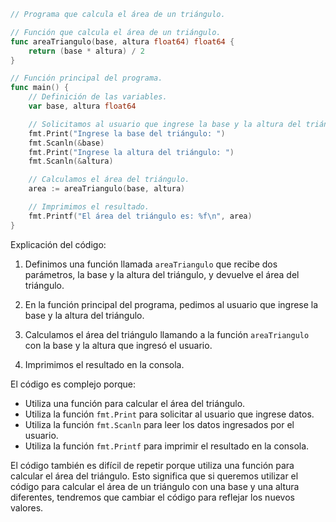 ```go
// Programa que calcula el área de un triángulo.

// Función que calcula el área de un triángulo.
func areaTriangulo(base, altura float64) float64 {
    return (base * altura) / 2
}

// Función principal del programa.
func main() {
    // Definición de las variables.
    var base, altura float64

    // Solicitamos al usuario que ingrese la base y la altura del triángulo.
    fmt.Print("Ingrese la base del triángulo: ")
    fmt.Scanln(&base)
    fmt.Print("Ingrese la altura del triángulo: ")
    fmt.Scanln(&altura)

    // Calculamos el área del triángulo.
    area := areaTriangulo(base, altura)

    // Imprimimos el resultado.
    fmt.Printf("El área del triángulo es: %f\n", area)
}
```

Explicación del código:

1. Definimos una función llamada `areaTriangulo` que recibe dos parámetros, la base y la altura del triángulo, y devuelve el área del triángulo.

2. En la función principal del programa, pedimos al usuario que ingrese la base y la altura del triángulo.

3. Calculamos el área del triángulo llamando a la función `areaTriangulo` con la base y la altura que ingresó el usuario.

4. Imprimimos el resultado en la consola.

El código es complejo porque:

* Utiliza una función para calcular el área del triángulo.
* Utiliza la función `fmt.Print` para solicitar al usuario que ingrese datos.
* Utiliza la función `fmt.Scanln` para leer los datos ingresados por el usuario.
* Utiliza la función `fmt.Printf` para imprimir el resultado en la consola.

El código también es difícil de repetir porque utiliza una función para calcular el área del triángulo. Esto significa que si queremos utilizar el código para calcular el área de un triángulo con una base y una altura diferentes, tendremos que cambiar el código para reflejar los nuevos valores.